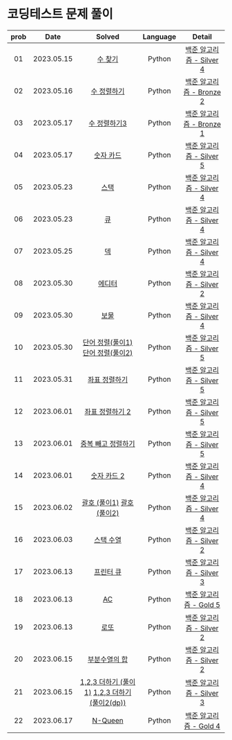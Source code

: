 # 코딩테스트 문제 풀이

| prob |    Date    |                                                                                          Solved                                                                                           | Language |                              Detail                               |
| :--: | :--------: | :---------------------------------------------------------------------------------------------------------------------------------------------------------------------------------------: | :------: | :---------------------------------------------------------------: |
|  01  | 2023.05.15 |                                                       [수 찾기](https://github.com/dduneon/CodingTestPy/blob/main/baekjoon1920.py)                                                        |  Python  | [백준 알고리즘 - Silver 4](https://www.acmicpc.net/problem/1920)  |
|  02  | 2023.05.16 |                                                     [수 정렬하기](https://github.com/dduneon/CodingTestPy/blob/main/baekjoon2750.py)                                                      |  Python  | [백준 알고리즘 - Bronze 2](https://www.acmicpc.net/problem/2750)  |
|  03  | 2023.05.17 |                                                    [수 정렬하기3](https://github.com/dduneon/CodingTestPy/blob/main/baekjoon10989.py)                                                     |  Python  | [백준 알고리즘 - Bronze 1](https://www.acmicpc.net/problem/10989) |
|  04  | 2023.05.17 |                                                      [숫자 카드](https://github.com/dduneon/CodingTestPy/blob/main/baekjoon10815.py)                                                      |  Python  | [백준 알고리즘 - Silver 5](https://www.acmicpc.net/problem/10815) |
|  05  | 2023.05.23 |                                                        [스택](https://github.com/dduneon/CodingTestPy/blob/main/baekjoon10828.py)                                                         |  Python  | [백준 알고리즘 - Silver 4](https://www.acmicpc.net/problem/10828) |
|  06  | 2023.05.23 |                                                         [큐](https://github.com/dduneon/CodingTestPy/blob/main/baekjoon10845.py)                                                          |  Python  | [백준 알고리즘 - Silver 4](https://www.acmicpc.net/problem/10845) |
|  07  | 2023.05.25 |                                                         [덱](https://github.com/dduneon/CodingTestPy/blob/main/baekjoon10866.py)                                                          |  Python  | [백준 알고리즘 - Silver 4](https://www.acmicpc.net/problem/10866) |
|  08  | 2023.05.30 |                                                        [에디터](https://github.com/dduneon/CodingTestPy/blob/main/baekjoon1406.py)                                                        |  Python  | [백준 알고리즘 - Silver 2](https://www.acmicpc.net/problem/1406)  |
|  09  | 2023.05.30 |                                                         [보물](https://github.com/dduneon/CodingTestPy/blob/main/baekjoon1026.py)                                                         |  Python  | [백준 알고리즘 - Silver 4](https://www.acmicpc.net/problem/1026)  |
|  10  | 2023.05.30 |       [단어 정렬(풀이1)](https://github.com/dduneon/CodingTestPy/blob/main/baekjoon1181.py) [단어 정렬(풀이2)](https://github.com/dduneon/CodingTestPy/blob/main/baekjoon1181_1.py)       |  Python  | [백준 알고리즘 - Silver 5](https://www.acmicpc.net/problem/1181)  |
|  11  | 2023.05.31 |                                                    [좌표 정렬하기](https://github.com/dduneon/CodingTestPy/blob/main/baekjoon11650.py)                                                    |  Python  | [백준 알고리즘 - Silver 5](https://www.acmicpc.net/problem/11650) |
|  12  | 2023.06.01 |                                                   [좌표 정렬하기 2](https://github.com/dduneon/CodingTestPy/blob/main/baekjoon11651.py)                                                   |  Python  | [백준 알고리즘 - Silver 5](https://www.acmicpc.net/problem/11651) |
|  13  | 2023.06.01 |                                                 [중복 빼고 정렬하기](https://github.com/dduneon/CodingTestPy/blob/main/baekjoon10876.py)                                                  |  Python  | [백준 알고리즘 - Silver 5](https://www.acmicpc.net/problem/10876) |
|  14  | 2023.06.01 |                                                     [숫자 카드 2](https://github.com/dduneon/CodingTestPy/blob/main/baekjoon10816.py)                                                     |  Python  | [백준 알고리즘 - Silver 4](https://www.acmicpc.net/problem/10816) |
|  15  | 2023.06.02 |           [괄호 (풀이1)](https://github.com/dduneon/CodingTestPy/blob/main/baekjoon9012.py) [괄호 (풀이2)](https://github.com/dduneon/CodingTestPy/blob/main/baekjoon9012_1.py)           |  Python  | [백준 알고리즘 - Silver 4](https://www.acmicpc.net/problem/9012)  |
|  16  | 2023.06.03 |                                                      [스택 수열](https://github.com/dduneon/CodingTestPy/blob/main/baekjoon1874.py)                                                       |  Python  | [백준 알고리즘 - Silver 2](https://www.acmicpc.net/problem/1874)  |
|  17  | 2023.06.13 |                                                      [프린터 큐](https://github.com/dduneon/CodingTestPy/blob/main/baekjoon1966.py)                                                       |  Python  | [백준 알고리즘 - Silver 3](https://www.acmicpc.net/problem/1966)  |
|  18  | 2023.06.13 |                                                          [AC](https://github.com/dduneon/CodingTestPy/blob/main/baekjoon5430.py)                                                          |  Python  |  [백준 알고리즘 - Gold 5](https://www.acmicpc.net/problem/5430)   |
|  19  | 2023.06.13 |                                                         [로또](https://github.com/dduneon/CodingTestPy/blob/main/baekjoon6603.py)                                                         |  Python  | [백준 알고리즘 - Silver 2](https://www.acmicpc.net/problem/6603)  |
|  20  | 2023.06.15 |                                                    [부분수열의 합](https://github.com/dduneon/CodingTestPy/blob/main/baekjoon1182.py)                                                     |  Python  | [백준 알고리즘 - Silver 2](https://www.acmicpc.net/problem/1182)  |
|  21  | 2023.06.15 | [1,2,3 더하기 (풀이1)](https://github.com/dduneon/CodingTestPy/blob/main/baekjoon9095.py) [1,2,3 더하기 (풀이2(dp))](https://github.com/dduneon/CodingTestPy/blob/main/baekjoon9095_1.py) |  Python  | [백준 알고리즘 - Silver 3](https://www.acmicpc.net/problem/9095)  |
|  22  | 2023.06.17 |                                                       [N-Queen](https://github.com/dduneon/CodingTestPy/blob/main/baekjoon9663.py)                                                        |  Python  |  [백준 알고리즘 - Gold 4](https://www.acmicpc.net/problem/9663)   |
